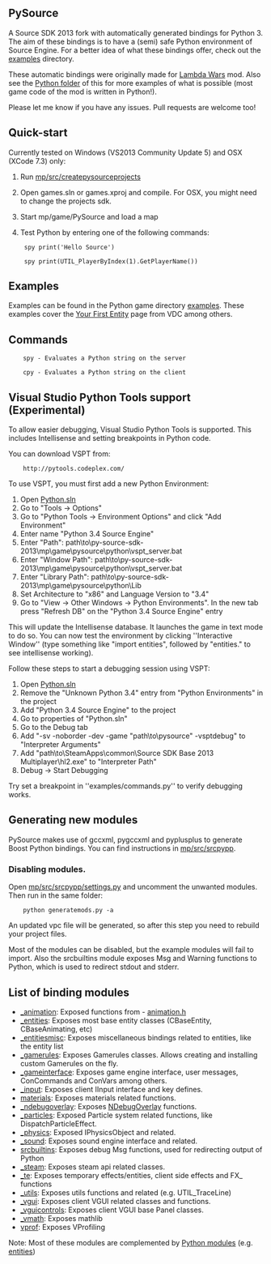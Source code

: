 ## PySource
A Source SDK 2013 fork with automatically generated bindings for Python 3. 
The aim of these bindings is to have a (semi) safe Python environment of Source Engine.
For a better idea of what these bindings offer, check out the [examples](mp/game/pysource/python/examples) directory.

These automatic bindings were originally made for [Lambda Wars](https://github.com/Sandern/hl2wars_asw_dev) mod. 
Also see the [Python folder](http://svn.hl2wars.com/hl2wars_asw_dev/trunk/python/) of this for more examples 
of what is possible (most game code of the mod is written in Python!).

Please let me know if you have any issues. Pull requests are welcome too!

## Quick-start
Currently tested on Windows (VS2013 Community Update 5) and OSX (XCode 7.3) only:

1. Run [mp/src/createpysourceprojects](mp/src/createpysourceprojects) 
2. Open games.sln or games.xproj and compile. For OSX, you might need to change the projects sdk.
3. Start mp/game/PySource and load a map
4. Test Python by entering one of the following commands:

        spy print('Hello Source')

        spy print(UTIL_PlayerByIndex(1).GetPlayerName())

## Examples
Examples can be found in the Python game directory [examples](mp/game/pysource/python/examples). 
These examples cover the [Your First Entity](https://developer.valvesoftware.com/wiki/Your_First_Entity) page from VDC among others.

## Commands

        spy - Evaluates a Python string on the server

        cpy - Evaluates a Python string on the client

## Visual Studio Python Tools support (Experimental)
To allow easier debugging, Visual Studio Python Tools is supported. 
This includes Intellisense and setting breakpoints in Python code.

You can download VSPT from:

        http://pytools.codeplex.com/

To use VSPT, you must first add a new Python Environment:

1. Open [Python.sln](mp/game/pysource/python/python.sln)
2. Go to "Tools -> Options"
3. Go to "Python Tools -> Environment Options" and click "Add Environment"
4. Enter name "Python 3.4 Source Engine"
5. Enter "Path": path\to\py-source-sdk-2013\mp\game\pysource\python\vspt_server.bat
6. Enter "Window Path": path\to\py-source-sdk-2013\mp\game\pysource\python\vspt_server.bat
7. Enter "Library Path": path\to\py-source-sdk-2013\mp\game\pysource\python\Lib
8. Set Architecture to "x86" and Language Version to "3.4"
9. Go to "View -> Other Windows -> Python Environments". In the new tab press "Refresh DB" on the "Python 3.4 Source Engine" entry

This will update the Intellisense database. It launches the game in text mode to do so. You can now test the environment by clicking
''Interactive Window'' (type something like "import entities", followed by "entities." to see intellisense working).

Follow these steps to start a debugging session using VSPT:

1. Open [Python.sln](mp/game/pysource/python/python.sln)
2. Remove the "Unknown Python 3.4" entry from "Python Environments" in the project
3. Add "Python 3.4 Source Engine" to the project
4. Go to properties of "Python.sln"
5. Go to the Debug tab
6. Add "-sv -noborder -dev -game "path\to\pysource" -vsptdebug" to "Interpreter Arguments"
7. Add "path\to\SteamApps\common\Source SDK Base 2013 Multiplayer\hl2.exe" to "Interpreter Path"
8. Debug -> Start Debugging

Try set a breakpoint in ''examples/commands.py'' to verify debugging works.

## Generating new modules
PySource makes use of gccxml, pygccxml and pyplusplus to generate Boost Python bindings.
You can find instructions in [mp/src/srcpypp](mp/src/srcpypp).

### Disabling modules.
Open [mp/src/srcpypp/settings.py](mp/src/srcpypp/settings.py) and uncomment the unwanted modules.
Then run in the same folder:

        python generatemods.py -a

An updated vpc file will be generated, so after this step you need to rebuild your project files.

Most of the modules can be disabled, but the example modules will fail to import.
Also the srcbuiltins module exposes Msg and Warning functions to Python, which is used
to redirect stdout and stderr.

## List of binding modules
- [_animation](mp/src/game/shared/python/modules/_animation.py): Exposed functions from - [animation.h](mp/src/game/shared/animation.h)
- [_entities](mp/src/game/shared/python/modules/_entities.py): Exposes most base entity classes (CBaseEntity, CBaseAnimating, etc)
- [_entitiesmisc](mp/src/game/shared/python/modules/_entitiesmisc.py): Exposes miscellaneous bindings related to entities, like the entity list
- [_gamerules](mp/src/game/shared/python/modules/_gamerules.py): Exposes Gamerules classes. Allows creating and installing custom Gamerules on the fly.
- [_gameinterface](mp/src/game/shared/python/modules/_gameinterface.py): Exposes game engine interface, user messages, ConCommands and ConVars among others.
- [_input](mp/src/game/client/python/modules/_input.py): Exposes client IInput interface and key defines.
- [materials](mp/src/game/shared/python/modules/materials.py): Exposes materials related functions.
- [_ndebugoverlay](mp/src/game/shared/python/modules/_ndebugoverlay.py): Exposes [NDebugOverlay](mp/src/game/shared/debugoverlay_shared.h) functions.
- [_particles](mp/src/game/shared/python/modules/_particles.py): Exposed Particle system related functions, like DispatchParticleEffect.
- [_physics](mp/src/game/shared/python/modules/_physics.py): Exposed IPhysicsObject and related.
- [_sound](mp/src/game/shared/python/modules/_sound.py): Exposes sound engine interface and related.
- [srcbuiltins](mp/src/game/shared/python/modules/srcbuiltins.py): Exposes debug Msg functions, used for redirecting output of Python
- [_steam](mp/src/game/shared/python/modules/steam.py): Exposes steam api related classes.
- [_te](mp/src/game/shared/python/modules/_te.py): Exposes temporary effects/entities, client side effects and FX_ functions
- [_utils](mp/src/game/shared/python/modules/_utils.py): Exposes utils functions and related (e.g. UTIL_TraceLine)
- [_vgui](mp/src/game/client/python/modules/_vgui.py): Exposes client VGUI related classes and functions.
- [_vguicontrols](mp/src/game/client/python/modules/_vguicontrols.py): Exposes client VGUI base Panel classes.
- [_vmath](mp/src/game/shared/python/modules/_vmath.py): Exposes mathlib
- [vprof](mp/src/game/shared/python/modules/vprof.py): Exposes VProfiling

Note: Most of these modules are complemented by [Python modules](mp/game/pysource/python) (e.g. [entities](mp/game/pysource/python/entities.py))